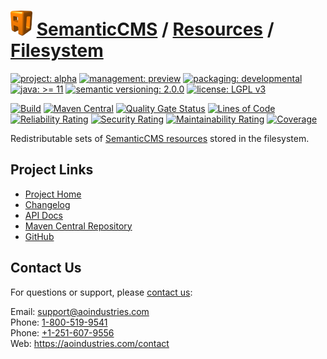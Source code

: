 # [<img src="ao-logo.png" alt="AO Logo" width="35" height="40">](https://github.com/aoindustries) [SemanticCMS](https://github.com/aoindustries/semanticcms) / [Resources](https://github.com/aoindustries/semanticcms-resources) / [Filesystem](https://github.com/aoindustries/semanticcms-resources-filesystem)

[![project: alpha](https://semanticcms.com/ao-badges/project-alpha.svg)](https://aoindustries.com/life-cycle#project-alpha)
[![management: preview](https://semanticcms.com/ao-badges/management-preview.svg)](https://aoindustries.com/life-cycle#management-preview)
[![packaging: developmental](https://semanticcms.com/ao-badges/packaging-developmental.svg)](https://aoindustries.com/life-cycle#packaging-developmental)  
[![java: &gt;= 11](https://semanticcms.com/ao-badges/java-11.svg)](https://docs.oracle.com/en/java/javase/11/docs/api/)
[![semantic versioning: 2.0.0](https://semanticcms.com/ao-badges/semver-2.0.0.svg)](http://semver.org/spec/v2.0.0.html)
[![license: LGPL v3](https://semanticcms.com/ao-badges/license-lgpl-3.0.svg)](https://www.gnu.org/licenses/lgpl-3.0)

[![Build](https://github.com/aoindustries/semanticcms-resources-filesystem/workflows/Build/badge.svg?branch=master)](https://github.com/aoindustries/semanticcms-resources-filesystem/actions?query=workflow%3ABuild)
[![Maven Central](https://maven-badges.herokuapp.com/maven-central/com.semanticcms/semanticcms-resources-filesystem/badge.svg)](https://maven-badges.herokuapp.com/maven-central/com.semanticcms/semanticcms-resources-filesystem)
[![Quality Gate Status](https://sonarcloud.io/api/project_badges/measure?branch=master&project=com.semanticcms%3Asemanticcms-resources-filesystem&metric=alert_status)](https://sonarcloud.io/dashboard?branch=master&id=com.semanticcms%3Asemanticcms-resources-filesystem)
[![Lines of Code](https://sonarcloud.io/api/project_badges/measure?branch=master&project=com.semanticcms%3Asemanticcms-resources-filesystem&metric=ncloc)](https://sonarcloud.io/component_measures?branch=master&id=com.semanticcms%3Asemanticcms-resources-filesystem&metric=ncloc)  
[![Reliability Rating](https://sonarcloud.io/api/project_badges/measure?branch=master&project=com.semanticcms%3Asemanticcms-resources-filesystem&metric=reliability_rating)](https://sonarcloud.io/component_measures?branch=master&id=com.semanticcms%3Asemanticcms-resources-filesystem&metric=Reliability)
[![Security Rating](https://sonarcloud.io/api/project_badges/measure?branch=master&project=com.semanticcms%3Asemanticcms-resources-filesystem&metric=security_rating)](https://sonarcloud.io/component_measures?branch=master&id=com.semanticcms%3Asemanticcms-resources-filesystem&metric=Security)
[![Maintainability Rating](https://sonarcloud.io/api/project_badges/measure?branch=master&project=com.semanticcms%3Asemanticcms-resources-filesystem&metric=sqale_rating)](https://sonarcloud.io/component_measures?branch=master&id=com.semanticcms%3Asemanticcms-resources-filesystem&metric=Maintainability)
[![Coverage](https://sonarcloud.io/api/project_badges/measure?branch=master&project=com.semanticcms%3Asemanticcms-resources-filesystem&metric=coverage)](https://sonarcloud.io/component_measures?branch=master&id=com.semanticcms%3Asemanticcms-resources-filesystem&metric=Coverage)

Redistributable sets of [SemanticCMS resources](https://github.com/aoindustries/semanticcms-resources) stored in the filesystem.

## Project Links
* [Project Home](https://semanticcms.com/resources/filesystem/)
* [Changelog](https://semanticcms.com/resources/filesystem/changelog)
* [API Docs](https://semanticcms.com/resources/filesystem/apidocs/)
* [Maven Central Repository](https://search.maven.org/artifact/com.semanticcms/semanticcms-resources-filesystem)
* [GitHub](https://github.com/aoindustries/semanticcms-resources-filesystem)

## Contact Us
For questions or support, please [contact us](https://aoindustries.com/contact):

Email: [support@aoindustries.com](mailto:support@aoindustries.com)  
Phone: [1-800-519-9541](tel:1-800-519-9541)  
Phone: [+1-251-607-9556](tel:+1-251-607-9556)  
Web: https://aoindustries.com/contact
